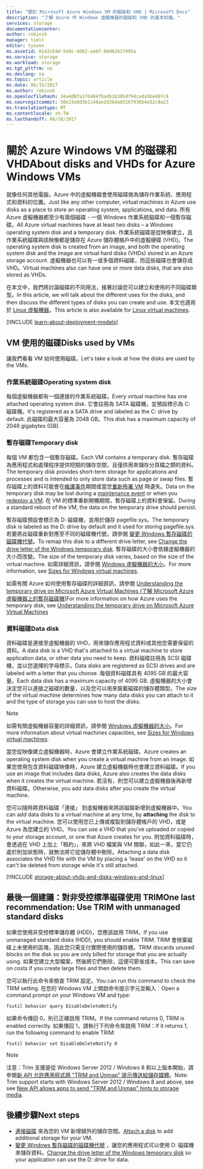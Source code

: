```yaml
---
title: "關於 Microsoft Azure Windows VM 的磁碟和 VHD | Microsoft Docs"
description: "了解 Azure 中 Windows 虛擬機器的磁碟和 VHD 的基本知識。"
services: storage
documentationcenter: 
author: robinsh
manager: timlt
editor: tysonn
ms.assetid: 0142c64d-5e8c-4d62-aa6f-06d6261f485a
ms.service: storage
ms.workload: storage
ms.tgt_pltfrm: na
ms.devlang: na
ms.topic: article
ms.date: 06/15/2017
ms.author: robinsh
ms.openlocfilehash: 34a4d8fa176484fbadb1b385d794cada5be607c8
ms.sourcegitcommit: 50e23e8d3b1148ae2d36dad3167936b4e52c8a23
ms.translationtype: MT
ms.contentlocale: zh-TW
ms.lasthandoff: 08/18/2017
---
```

# <a name="about-disks-and-vhds-for-azure-windows-vms"></a><span data-ttu-id="58c17-103">關於 Azure Windows VM 的磁碟和 VHD</span><span class="sxs-lookup"><span data-stu-id="58c17-103">About disks and VHDs for Azure Windows VMs</span></span>
<span data-ttu-id="58c17-104">就像任何其他電腦，Azure 中的虛擬機器會使用磁碟做為儲存作業系統、應用程式和資料的位置。</span><span class="sxs-lookup"><span data-stu-id="58c17-104">Just like any other computer, virtual machines in Azure use disks as a place to store an operating system, applications, and data.</span></span> <span data-ttu-id="58c17-105">所有 Azure 虛擬機器都至少有兩個磁碟 - 一個 Windows 作業系統磁碟和一個暫存磁碟。</span><span class="sxs-lookup"><span data-stu-id="58c17-105">All Azure virtual machines have at least two disks – a Windows operating system disk and a temporary disk.</span></span> <span data-ttu-id="58c17-106">作業系統磁碟是從映像建立，且作業系統磁碟與該映像都是儲存在 Azure 儲存體帳戶中的虛擬硬碟 (VHD)。</span><span class="sxs-lookup"><span data-stu-id="58c17-106">The operating system disk is created from an image, and both the operating system disk and the image are virtual hard disks (VHDs) stored in an Azure storage account.</span></span> <span data-ttu-id="58c17-107">虛擬機器也可以有一或多個資料磁碟，而這些磁碟也會儲存成 VHD。</span><span class="sxs-lookup"><span data-stu-id="58c17-107">Virtual machines also can have one or more data disks, that are also stored as VHDs.</span></span> 

<span data-ttu-id="58c17-108">在本文中，我們將討論磁碟的不同用法，接著討論您可以建立和使用的不同磁碟類型。</span><span class="sxs-lookup"><span data-stu-id="58c17-108">In this article, we will talk about the different uses for the disks, and then discuss the different types of disks you can create and use.</span></span> <span data-ttu-id="58c17-109">本文也適用於 [Linux 虛擬機器](storage-about-disks-and-vhds-linux.md)。</span><span class="sxs-lookup"><span data-stu-id="58c17-109">This article is also available for [Linux virtual machines](storage-about-disks-and-vhds-linux.md).</span></span>

[!INCLUDE [learn-about-deployment-models](../../includes/learn-about-deployment-models-both-include.md)]

## <a name="disks-used-by-vms"></a><span data-ttu-id="58c17-110">VM 使用的磁碟</span><span class="sxs-lookup"><span data-stu-id="58c17-110">Disks used by VMs</span></span>

<span data-ttu-id="58c17-111">讓我們看看 VM 如何使用磁碟。</span><span class="sxs-lookup"><span data-stu-id="58c17-111">Let's take a look at how the disks are used by the VMs.</span></span>

### <a name="operating-system-disk"></a><span data-ttu-id="58c17-112">作業系統磁碟</span><span class="sxs-lookup"><span data-stu-id="58c17-112">Operating system disk</span></span>
<span data-ttu-id="58c17-113">每個虛擬機器都有一個連接的作業系統磁碟。</span><span class="sxs-lookup"><span data-stu-id="58c17-113">Every virtual machine has one attached operating system disk.</span></span> <span data-ttu-id="58c17-114">它會註冊為 SATA 磁碟機，並預設標示為 C: 磁碟機。</span><span class="sxs-lookup"><span data-stu-id="58c17-114">It's registered as a SATA drive and labeled as the C: drive by default.</span></span> <span data-ttu-id="58c17-115">此磁碟的最大容量為 2048 GB。</span><span class="sxs-lookup"><span data-stu-id="58c17-115">This disk has a maximum capacity of 2048 gigabytes (GB).</span></span> 

### <a name="temporary-disk"></a><span data-ttu-id="58c17-116">暫存磁碟</span><span class="sxs-lookup"><span data-stu-id="58c17-116">Temporary disk</span></span>
<span data-ttu-id="58c17-117">每個 VM 都包含一個暫存磁碟。</span><span class="sxs-lookup"><span data-stu-id="58c17-117">Each VM contains a temporary disk.</span></span> <span data-ttu-id="58c17-118">暫存磁碟為應用程式和處理程序提供短期的儲存空間，且僅供用來儲存分頁檔之類的資料。</span><span class="sxs-lookup"><span data-stu-id="58c17-118">The temporary disk provides short-term storage for applications and processes and is intended to only store data such as page or swap files.</span></span> <span data-ttu-id="58c17-119">暫存磁碟上的資料可能會在[維護事件](../virtual-machines/windows/manage-availability.md?toc=%2fazure%2fvirtual-machines%2fwindows%2ftoc.json#understand-vm-reboots---maintenance-vs-downtime)期間或當您[重新佈署 VM](../virtual-machines/windows/redeploy-to-new-node.md?toc=%2fazure%2fvirtual-machines%2fwindows%2ftoc.json) 時遺失。</span><span class="sxs-lookup"><span data-stu-id="58c17-119">Data on the temporary disk may be lost during a [maintenance event](../virtual-machines/windows/manage-availability.md?toc=%2fazure%2fvirtual-machines%2fwindows%2ftoc.json#understand-vm-reboots---maintenance-vs-downtime) or when you [redeploy a VM](../virtual-machines/windows/redeploy-to-new-node.md?toc=%2fazure%2fvirtual-machines%2fwindows%2ftoc.json).</span></span> <span data-ttu-id="58c17-120">在 VM 的標準重新開機期間，暫存磁碟上的資料會保留。</span><span class="sxs-lookup"><span data-stu-id="58c17-120">During a standard reboot of the VM, the data on the temporary drive should persist.</span></span>

<span data-ttu-id="58c17-121">暫存磁碟預設會標示為 D: 磁碟機，並用於儲存 pagefile.sys。</span><span class="sxs-lookup"><span data-stu-id="58c17-121">The temporary disk is labeled as the D: drive by default and it used for storing pagefile.sys.</span></span> <span data-ttu-id="58c17-122">若要將此磁碟重新對應至不同的磁碟機代號，請參閱 [變更 Windows 暫存磁碟的磁碟機代號](../virtual-machines/windows/change-drive-letter.md)。</span><span class="sxs-lookup"><span data-stu-id="58c17-122">To remap this disk to a different drive letter, see [Change the drive letter of the Windows temporary disk](../virtual-machines/windows/change-drive-letter.md).</span></span> <span data-ttu-id="58c17-123">暫存磁碟的大小會依據虛擬機器的大小而改變。</span><span class="sxs-lookup"><span data-stu-id="58c17-123">The size of the temporary disk varies, based on the size of the virtual machine.</span></span> <span data-ttu-id="58c17-124">如需詳細資訊，請參閱 [Windows 虛擬機器的大小](../virtual-machines/windows/sizes.md)。</span><span class="sxs-lookup"><span data-stu-id="58c17-124">For more information, see [Sizes for Windows virtual machines](../virtual-machines/windows/sizes.md).</span></span>

<span data-ttu-id="58c17-125">如需有關 Azure 如何使用暫存磁碟的詳細資訊，請參閱 [Understanding the temporary drive on Microsoft Azure Virtual Machines (了解 Microsoft Azure 虛擬機器上的暫存磁碟機)](https://blogs.msdn.microsoft.com/mast/2013/12/06/understanding-the-temporary-drive-on-windows-azure-virtual-machines/)</span><span class="sxs-lookup"><span data-stu-id="58c17-125">For more information on how Azure uses the temporary disk, see [Understanding the temporary drive on Microsoft Azure Virtual Machines](https://blogs.msdn.microsoft.com/mast/2013/12/06/understanding-the-temporary-drive-on-windows-azure-virtual-machines/)</span></span>


### <a name="data-disk"></a><span data-ttu-id="58c17-126">資料磁碟</span><span class="sxs-lookup"><span data-stu-id="58c17-126">Data disk</span></span>
<span data-ttu-id="58c17-127">資料磁碟是連接至虛擬機器的 VHD，用來儲存應用程式資料或其他您需要保留的資料。</span><span class="sxs-lookup"><span data-stu-id="58c17-127">A data disk is a VHD that's attached to a virtual machine to store application data, or other data you need to keep.</span></span> <span data-ttu-id="58c17-128">資料磁碟註冊為 SCSI 磁碟機，並以您選擇的字母標示。</span><span class="sxs-lookup"><span data-stu-id="58c17-128">Data disks are registered as SCSI drives and are labeled with a letter that you choose.</span></span> <span data-ttu-id="58c17-129">每個資料磁碟具有 4095 GB 的最大容量。</span><span class="sxs-lookup"><span data-stu-id="58c17-129">Each data disk has a maximum capacity of 4095 GB.</span></span> <span data-ttu-id="58c17-130">虛擬機器的大小會決定您可以連接之磁碟的數量，以及您可以用來裝載磁碟的儲存體類型。</span><span class="sxs-lookup"><span data-stu-id="58c17-130">The size of the virtual machine determines how many data disks you can attach to it and the type of storage you can use to host the disks.</span></span>

> [!NOTE]
> <span data-ttu-id="58c17-131">如需有關虛擬機器容量的詳細資訊，請參閱 [Windows 虛擬機器的大小](../virtual-machines/windows/sizes.md)。</span><span class="sxs-lookup"><span data-stu-id="58c17-131">For more information about virtual machines capacities, see [Sizes for Windows virtual machines](../virtual-machines/windows/sizes.md).</span></span>
> 

<span data-ttu-id="58c17-132">當您從映像建立虛擬機器時，Azure 會建立作業系統磁碟。</span><span class="sxs-lookup"><span data-stu-id="58c17-132">Azure creates an operating system disk when you create a virtual machine from an image.</span></span> <span data-ttu-id="58c17-133">如果您使用包含資料磁碟映像時，Azure 建立虛擬機器時也會建立資料磁碟。</span><span class="sxs-lookup"><span data-stu-id="58c17-133">If you use an image that includes data disks, Azure also creates the data disks when it creates the virtual machine.</span></span> <span data-ttu-id="58c17-134">若沒有，則您可以建立虛擬機器後再新增資料磁碟。</span><span class="sxs-lookup"><span data-stu-id="58c17-134">Otherwise, you add data disks after you create the virtual machine.</span></span>

<span data-ttu-id="58c17-135">您可以隨時將資料磁碟「連接」  到虛擬機器來將該磁碟新增到虛擬機器中。</span><span class="sxs-lookup"><span data-stu-id="58c17-135">You can add data disks to a virtual machine at any time, by **attaching** the disk to the virtual machine.</span></span> <span data-ttu-id="58c17-136">您可以使用您已上傳或複製到儲存體帳戶的 VHD，或是 Azure 為您建立的 VHD。</span><span class="sxs-lookup"><span data-stu-id="58c17-136">You can use a VHD that you've uploaded or copied to your storage account, or one that Azure creates for you.</span></span> <span data-ttu-id="58c17-137">附加資料磁碟時，會透過在 VHD 上加上「租約」，來將 VHD 檔案與 VM 關聯，如此一來，當它仍處於附加狀態時，就無法將它從儲存體中刪除。</span><span class="sxs-lookup"><span data-stu-id="58c17-137">Attaching a data disk associates the VHD file with the VM by placing a 'lease' on the VHD so it can't be deleted from storage while it's still attached.</span></span>


[!INCLUDE [storage-about-vhds-and-disks-windows-and-linux](../../includes/storage-about-vhds-and-disks-windows-and-linux.md)]

## <a name="one-last-recommendation-use-trim-with-unmanaged-standard-disks"></a><span data-ttu-id="58c17-138">最後一個建議：對非受控標準磁碟使用 TRIM</span><span class="sxs-lookup"><span data-stu-id="58c17-138">One last recommendation: Use TRIM with unmanaged standard disks</span></span> 

<span data-ttu-id="58c17-139">如果您使用非受控標準儲存體 (HDD)，您應該啟用 TRIM。</span><span class="sxs-lookup"><span data-stu-id="58c17-139">If you use unmanaged standard disks (HDD), you should enable TRIM.</span></span> <span data-ttu-id="58c17-140">TRIM 會捨棄磁碟上未使用的區塊，因此您只需支付實際使用的儲存體。</span><span class="sxs-lookup"><span data-stu-id="58c17-140">TRIM discards unused blocks on the disk so you are only billed for storage that you are actually using.</span></span> <span data-ttu-id="58c17-141">如果您建立大型檔案，然後將它們刪除，這便可節省成本。</span><span class="sxs-lookup"><span data-stu-id="58c17-141">This can save on costs if you create large files and then delete them.</span></span> 

<span data-ttu-id="58c17-142">您可以執行此命令來檢查 TRIM 設定。</span><span class="sxs-lookup"><span data-stu-id="58c17-142">You can run this command to check the TRIM setting.</span></span> <span data-ttu-id="58c17-143">在您的 Windows VM 上開啟命令提示字元並輸入︰</span><span class="sxs-lookup"><span data-stu-id="58c17-143">Open a command prompt on your Windows VM and type:</span></span>


```
fsutil behavior query DisableDeleteNotify
```

<span data-ttu-id="58c17-144">如果命令傳回 0，則已正確啟用 TRIM。</span><span class="sxs-lookup"><span data-stu-id="58c17-144">If the command returns 0, TRIM is enabled correctly.</span></span> <span data-ttu-id="58c17-145">如果傳回 1，請執行下列命令來啟用 TRIM：</span><span class="sxs-lookup"><span data-stu-id="58c17-145">If it returns 1, run the following command to enable TRIM:</span></span>

```
fsutil behavior set DisableDeleteNotify 0
```

> [!NOTE]
> <span data-ttu-id="58c17-146">注意：Trim 支援是從 Windows Server 2012 / Windows 8 和以上版本開始，請參閱[新 API 允許應用程式將 "TRIM and Unmap" 提示傳送給儲存媒體](https://msdn.microsoft.com/windows/compatibility/new-api-allows-apps-to-send-trim-and-unmap-hints)。</span><span class="sxs-lookup"><span data-stu-id="58c17-146">Note: Trim support starts with Windows Server 2012 / Windows 8 and above, see see [New API allows apps to send "TRIM and Unmap" hints to storage media](https://msdn.microsoft.com/windows/compatibility/new-api-allows-apps-to-send-trim-and-unmap-hints).</span></span>
> 

<!-- Might want to match next-steps from overview of managed disks -->
## <a name="next-steps"></a><span data-ttu-id="58c17-147">後續步驟</span><span class="sxs-lookup"><span data-stu-id="58c17-147">Next steps</span></span>
* <span data-ttu-id="58c17-148">[連接磁碟](../virtual-machines/windows/attach-managed-disk-portal.md?toc=%2fazure%2fvirtual-machines%2fwindows%2ftoc.json) 來為您的 VM 新增額外的儲存空間。</span><span class="sxs-lookup"><span data-stu-id="58c17-148">[Attach a disk](../virtual-machines/windows/attach-managed-disk-portal.md?toc=%2fazure%2fvirtual-machines%2fwindows%2ftoc.json) to add additional storage for your VM.</span></span>
* <span data-ttu-id="58c17-149">[變更 Windows 暫存磁碟的磁碟機代號](../virtual-machines/windows/change-drive-letter.md?toc=%2fazure%2fvirtual-machines%2fwindows%2fclassic%2ftoc.json) ，讓您的應用程式可以使用 D: 磁碟機來儲存資料。</span><span class="sxs-lookup"><span data-stu-id="58c17-149">[Change the drive letter of the Windows temporary disk](../virtual-machines/windows/change-drive-letter.md?toc=%2fazure%2fvirtual-machines%2fwindows%2fclassic%2ftoc.json) so your application can use the D: drive for data.</span></span>

